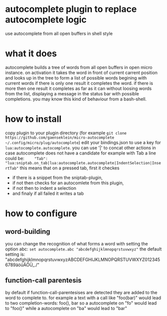 # autocomplete plugin to replace autocomplete logic 

use autocomplete from all open buffers in shell style 

# what it does

autocomplete builds a tree of words from all open buffers in open micro instance.
on activation it takes the word in front of current carrent position and 
looks up in the tree to form a list of possible words begining with current words
if there is only one result it completes the word.
if there is more then one result it completes as far as it can without 
loosing words from the list, displaying a message in the status bar with 
possible completions. 
you may know this kind of behaviour from a bash-shell. 


# how to install
copy plugin to your plugin directory (for example `git clone https://github.com/gaenseklein/micro-autocomplete ~/.config/micro/plug/autocomplete`)
edit your bindings.json to use a key for `lua:autocomplete.autocomplete`. you can use '|' to concat other 
actions in case autocomplete does not have a candidate
for example with Tab a line could be:
`    "Tab": "lua:sniptab.on_tab|lua:autocomplete.autocomplete|IndentSelection|InsertTab"`
this means that on a pressed tab, first it checkes 
- if there is a snippet from the sniptab-plugin, 
- if not then checks for an autocomlete from this plugin, 
- if not then to indent a selection 
- and finaly if all failed it writes a tab

# how to configure

## word-building
you can change the recognition of what forms a word with setting the option abc:
`set autocomplete.abc "abcdefghijklmnopqrstuvwxyz"`
the default setting is:
"abcdefghijklmnopqrstuvwxyzABCDEFGHIJKLMNOPQRSTUVWXYZ0123456789äöüÄÖÜ_./"
## function-call parentesis
by default if function-call-parentesises are detected they are added to the word to complete to. for example 
a text with a call like "foo(bar)" would lead to two completion-words: foo(), bar
so a autocomplete on "fo" would lead to "foo()" while a autocomplete on "ba" would lead to "bar"

